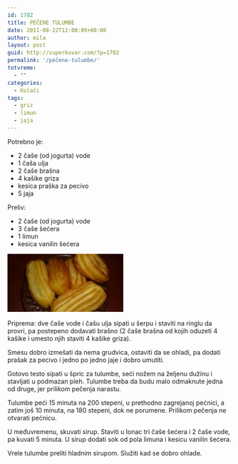 ```yaml
---
id: 1782
title: PEČENE TULUMBE
date: 2011-08-22T12:00:09+00:00
author: mila
layout: post
guid: http://superkuvar.com/?p=1782
permalink: '/pečene-tulumbe/'
totvreme:
  - ""
categories:
  - Kolači
tags:
  - griz
  - limun
  - jaja
---
```

Potrebno je:

  * 2 čaše (od jogurta) vode
  * 1 čaša ulja
  * 2 čaše brašna
  * 4 kašike griza
  * kesica praška za pecivo
  * 5 jaja

Preliv:

  * 2 čaše (od jogurta) vode
  * 3 čaše šećera
  * 1 limun
  * kesica vanilin šećera

<img class="alignnone size-medium wp-image-1786" title="tulumbe iz rerne 1" src="/wp-content/uploads/2011/08/tulumbe-iz-rerne-1-e1314014391548.jpg" alt="" width="260" height="130" /> 

Priprema: dve čaše vode i čašu ulja sipati u šerpu i staviti na ringlu da provri, pa postepeno dodavati brašno (2 čaše brašna od kojih oduzeti 4 kašike i umesto njih staviti 4 kašike griza).

Smesu dobro izmešati da nema grudvica, ostaviti da se ohladi, pa dodati prašak za pecivo i jedno po jedno jaje i dobro umutiti.

Gotovo testo sipati u špric za tulumbe, seći nožem na željenu dužinu i stavljati u podmazan pleh. Tulumbe treba da budu malo odmaknute jedna od druge, jer prilikom pečenja narastu.

Tulumbe peći 15 minuta na 200 stepeni, u prethodno zagrejanoj pećnici, a zatim još 10 minuta, na 180 stepeni, dok ne porumene. Prilikom pečenja ne otvarati pećnicu.

U međuvremenu, skuvati sirup. Staviti u lonac tri čaše šećera i 2 čaše vode, pa kuvati 5 minuta. U sirup dodati sok od pola limuna i kesicu vanilin šećera.

Vrele tulumbe preliti hladnim sirupom. Služiti kad se dobro ohlade.